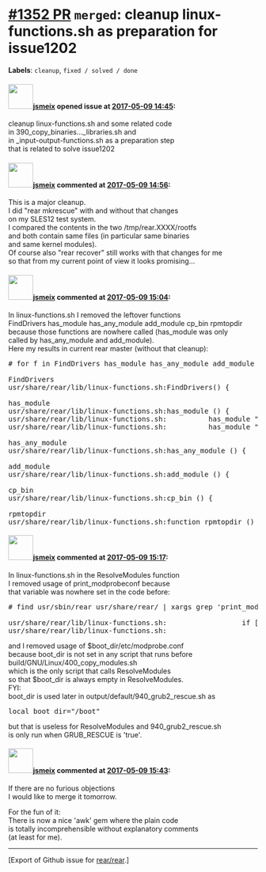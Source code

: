 [\#1352 PR](https://github.com/rear/rear/pull/1352) `merged`: cleanup linux-functions.sh as preparation for issue1202
=====================================================================================================================

**Labels**: `cleanup`, `fixed / solved / done`

#### <img src="https://avatars.githubusercontent.com/u/1788608?u=925fc54e2ce01551392622446ece427f51e2f0ce&v=4" width="50">[jsmeix](https://github.com/jsmeix) opened issue at [2017-05-09 14:45](https://github.com/rear/rear/pull/1352):

cleanup linux-functions.sh and some related code  
in 390\_copy\_binaries…\_libraries.sh and  
in \_input-output-functions.sh as a preparation step  
that is related to solve issue1202

#### <img src="https://avatars.githubusercontent.com/u/1788608?u=925fc54e2ce01551392622446ece427f51e2f0ce&v=4" width="50">[jsmeix](https://github.com/jsmeix) commented at [2017-05-09 14:56](https://github.com/rear/rear/pull/1352#issuecomment-300191332):

This is a major cleanup.  
I did "rear mkrescue" with and without that changes  
on my SLES12 test system.  
I compared the contents in the two /tmp/rear.XXXX/rootfs  
and both contain same files (in particular same binaries  
and same kernel modules).  
Of course also "rear recover" still works with that changes for me  
so that from my current point of view it looks promising...

#### <img src="https://avatars.githubusercontent.com/u/1788608?u=925fc54e2ce01551392622446ece427f51e2f0ce&v=4" width="50">[jsmeix](https://github.com/jsmeix) commented at [2017-05-09 15:04](https://github.com/rear/rear/pull/1352#issuecomment-300193995):

In linux-functions.sh I removed the leftover functions  
FindDrivers has\_module has\_any\_module add\_module cp\_bin rpmtopdir  
because those functions are nowhere called (has\_module was only  
called by has\_any\_module and add\_module).  
Here my results in current rear master (without that cleanup):

<pre>
# for f in FindDrivers has_module has_any_module add_module cp_bin rpmtopdir ; do echo $f ; find usr/sbin/rear usr/share/rear/ | xargs grep "$f" ; echo ; done

FindDrivers
usr/share/rear/lib/linux-functions.sh:FindDrivers() {

has_module
usr/share/rear/lib/linux-functions.sh:has_module () {
usr/share/rear/lib/linux-functions.sh:          has_module "$module" && return 0
usr/share/rear/lib/linux-functions.sh:          has_module "$module" || modules="$modules $module"

has_any_module
usr/share/rear/lib/linux-functions.sh:has_any_module () {

add_module
usr/share/rear/lib/linux-functions.sh:add_module () {

cp_bin
usr/share/rear/lib/linux-functions.sh:cp_bin () {

rpmtopdir
usr/share/rear/lib/linux-functions.sh:function rpmtopdir () {
</pre>

#### <img src="https://avatars.githubusercontent.com/u/1788608?u=925fc54e2ce01551392622446ece427f51e2f0ce&v=4" width="50">[jsmeix](https://github.com/jsmeix) commented at [2017-05-09 15:17](https://github.com/rear/rear/pull/1352#issuecomment-300198050):

In linux-functions.sh in the ResolveModules function  
I removed usage of print\_modprobeconf because  
that variable was nowhere set in the code before:

<pre>
# find usr/sbin/rear usr/share/rear/ | xargs grep 'print_modprobeconf'

usr/share/rear/lib/linux-functions.sh:                  if [ "$print_modprobeconf" = 1 ]; then
usr/share/rear/lib/linux-functions.sh:                          print_modprobeconf=0
</pre>

and I removed usage of $boot\_dir/etc/modprobe.conf  
because boot\_dir is not set in any script that runs before  
build/GNU/Linux/400\_copy\_modules.sh  
which is the only script that calls ResolveModules  
so that $boot\_dir is always empty in ResolveModules.  
FYI:  
boot\_dir is used later in output/default/940\_grub2\_rescue.sh as

<pre>
local boot_dir="/boot"
</pre>

but that is useless for ResolveModules and 940\_grub2\_rescue.sh  
is only run when GRUB\_RESCUE is 'true'.

#### <img src="https://avatars.githubusercontent.com/u/1788608?u=925fc54e2ce01551392622446ece427f51e2f0ce&v=4" width="50">[jsmeix](https://github.com/jsmeix) commented at [2017-05-09 15:43](https://github.com/rear/rear/pull/1352#issuecomment-300206277):

If there are no furious objections  
I would like to merge it tomorrow.

For the fun of it:  
There is now a nice 'awk' gem where the plain code  
is totally incomprehensible without explanatory comments  
(at least for me).

------------------------------------------------------------------------

\[Export of Github issue for
[rear/rear](https://github.com/rear/rear).\]
